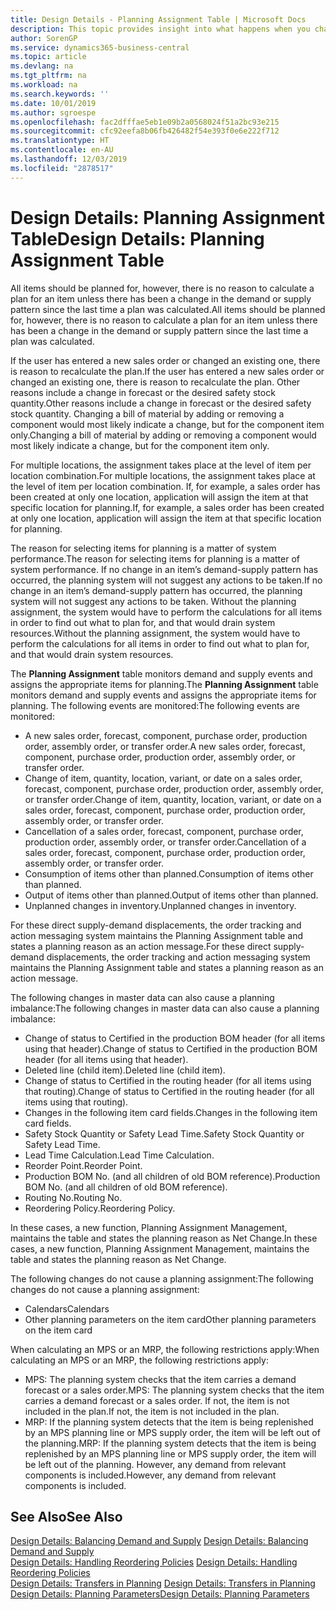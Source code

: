 ```yaml
---
title: Design Details - Planning Assignment Table | Microsoft Docs
description: This topic provides insight into what happens when you change how you plan for an item.
author: SorenGP
ms.service: dynamics365-business-central
ms.topic: article
ms.devlang: na
ms.tgt_pltfrm: na
ms.workload: na
ms.search.keywords: ''
ms.date: 10/01/2019
ms.author: sgroespe
ms.openlocfilehash: fac2dfffae5eb1e09b2a0568024f51a2bc93e215
ms.sourcegitcommit: cfc92eefa8b06fb426482f54e393f0e6e222f712
ms.translationtype: HT
ms.contentlocale: en-AU
ms.lasthandoff: 12/03/2019
ms.locfileid: "2878517"
---
```

# <a name="design-details-planning-assignment-table"></a><span data-ttu-id="d66f3-103">Design Details: Planning Assignment Table</span><span class="sxs-lookup"><span data-stu-id="d66f3-103">Design Details: Planning Assignment Table</span></span>
<span data-ttu-id="d66f3-104">All items should be planned for, however, there is no reason to calculate a plan for an item unless there has been a change in the demand or supply pattern since the last time a plan was calculated.</span><span class="sxs-lookup"><span data-stu-id="d66f3-104">All items should be planned for, however, there is no reason to calculate a plan for an item unless there has been a change in the demand or supply pattern since the last time a plan was calculated.</span></span>  

<span data-ttu-id="d66f3-105">If the user has entered a new sales order or changed an existing one, there is reason to recalculate the plan.</span><span class="sxs-lookup"><span data-stu-id="d66f3-105">If the user has entered a new sales order or changed an existing one, there is reason to recalculate the plan.</span></span> <span data-ttu-id="d66f3-106">Other reasons include a change in forecast or the desired safety stock quantity.</span><span class="sxs-lookup"><span data-stu-id="d66f3-106">Other reasons include a change in forecast or the desired safety stock quantity.</span></span> <span data-ttu-id="d66f3-107">Changing a bill of material by adding or removing a component would most likely indicate a change, but for the component item only.</span><span class="sxs-lookup"><span data-stu-id="d66f3-107">Changing a bill of material by adding or removing a component would most likely indicate a change, but for the component item only.</span></span>  

<span data-ttu-id="d66f3-108">For multiple locations, the assignment takes place at the level of item per location combination.</span><span class="sxs-lookup"><span data-stu-id="d66f3-108">For multiple locations, the assignment takes place at the level of item per location combination.</span></span> <span data-ttu-id="d66f3-109">If, for example, a sales order has been created at only one location, application will assign the item at that specific location for planning.</span><span class="sxs-lookup"><span data-stu-id="d66f3-109">If, for example, a sales order has been created at only one location, application will assign the item at that specific location for planning.</span></span>  

<span data-ttu-id="d66f3-110">The reason for selecting items for planning is a matter of system performance.</span><span class="sxs-lookup"><span data-stu-id="d66f3-110">The reason for selecting items for planning is a matter of system performance.</span></span> <span data-ttu-id="d66f3-111">If no change in an item’s demand-supply pattern has occurred, the planning system will not suggest any actions to be taken.</span><span class="sxs-lookup"><span data-stu-id="d66f3-111">If no change in an item’s demand-supply pattern has occurred, the planning system will not suggest any actions to be taken.</span></span> <span data-ttu-id="d66f3-112">Without the planning assignment, the system would have to perform the calculations for all items in order to find out what to plan for, and that would drain system resources.</span><span class="sxs-lookup"><span data-stu-id="d66f3-112">Without the planning assignment, the system would have to perform the calculations for all items in order to find out what to plan for, and that would drain system resources.</span></span>  

<span data-ttu-id="d66f3-113">The **Planning Assignment** table monitors demand and supply events and assigns the appropriate items for planning.</span><span class="sxs-lookup"><span data-stu-id="d66f3-113">The **Planning Assignment** table monitors demand and supply events and assigns the appropriate items for planning.</span></span> <span data-ttu-id="d66f3-114">The following events are monitored:</span><span class="sxs-lookup"><span data-stu-id="d66f3-114">The following events are monitored:</span></span>  

* <span data-ttu-id="d66f3-115">A new sales order, forecast, component, purchase order, production order, assembly order, or transfer order.</span><span class="sxs-lookup"><span data-stu-id="d66f3-115">A new sales order, forecast, component, purchase order, production order, assembly order, or transfer order.</span></span>  
* <span data-ttu-id="d66f3-116">Change of item, quantity, location, variant, or date on a sales order, forecast, component, purchase order, production order, assembly order, or transfer order.</span><span class="sxs-lookup"><span data-stu-id="d66f3-116">Change of item, quantity, location, variant, or date on a sales order, forecast, component, purchase order, production order, assembly order, or transfer order.</span></span>  
* <span data-ttu-id="d66f3-117">Cancellation of a sales order, forecast, component, purchase order, production order, assembly order, or transfer order.</span><span class="sxs-lookup"><span data-stu-id="d66f3-117">Cancellation of a sales order, forecast, component, purchase order, production order, assembly order, or transfer order.</span></span>  
* <span data-ttu-id="d66f3-118">Consumption of items other than planned.</span><span class="sxs-lookup"><span data-stu-id="d66f3-118">Consumption of items other than planned.</span></span>  
* <span data-ttu-id="d66f3-119">Output of items other than planned.</span><span class="sxs-lookup"><span data-stu-id="d66f3-119">Output of items other than planned.</span></span>  
* <span data-ttu-id="d66f3-120">Unplanned changes in inventory.</span><span class="sxs-lookup"><span data-stu-id="d66f3-120">Unplanned changes in inventory.</span></span>  

<span data-ttu-id="d66f3-121">For these direct supply-demand displacements, the order tracking and action messaging system maintains the Planning Assignment table and states a planning reason as an action message.</span><span class="sxs-lookup"><span data-stu-id="d66f3-121">For these direct supply-demand displacements, the order tracking and action messaging system maintains the Planning Assignment table and states a planning reason as an action message.</span></span>  

<span data-ttu-id="d66f3-122">The following changes in master data can also cause a planning imbalance:</span><span class="sxs-lookup"><span data-stu-id="d66f3-122">The following changes in master data can also cause a planning imbalance:</span></span>  

* <span data-ttu-id="d66f3-123">Change of status to Certified in the production BOM header (for all items using that header).</span><span class="sxs-lookup"><span data-stu-id="d66f3-123">Change of status to Certified in the production BOM header (for all items using that header).</span></span>  
* <span data-ttu-id="d66f3-124">Deleted line (child item).</span><span class="sxs-lookup"><span data-stu-id="d66f3-124">Deleted line (child item).</span></span>  
* <span data-ttu-id="d66f3-125">Change of status to Certified in the routing header (for all items using that routing).</span><span class="sxs-lookup"><span data-stu-id="d66f3-125">Change of status to Certified in the routing header (for all items using that routing).</span></span>  
* <span data-ttu-id="d66f3-126">Changes in the following item card fields.</span><span class="sxs-lookup"><span data-stu-id="d66f3-126">Changes in the following item card fields.</span></span>  
* <span data-ttu-id="d66f3-127">Safety Stock Quantity or Safety Lead Time.</span><span class="sxs-lookup"><span data-stu-id="d66f3-127">Safety Stock Quantity or Safety Lead Time.</span></span>  
* <span data-ttu-id="d66f3-128">Lead Time Calculation.</span><span class="sxs-lookup"><span data-stu-id="d66f3-128">Lead Time Calculation.</span></span>  
* <span data-ttu-id="d66f3-129">Reorder Point.</span><span class="sxs-lookup"><span data-stu-id="d66f3-129">Reorder Point.</span></span>  
* <span data-ttu-id="d66f3-130">Production BOM No. (and all children of old BOM reference).</span><span class="sxs-lookup"><span data-stu-id="d66f3-130">Production BOM No. (and all children of old BOM reference).</span></span>  
* <span data-ttu-id="d66f3-131">Routing No.</span><span class="sxs-lookup"><span data-stu-id="d66f3-131">Routing No.</span></span>  
* <span data-ttu-id="d66f3-132">Reordering Policy.</span><span class="sxs-lookup"><span data-stu-id="d66f3-132">Reordering Policy.</span></span>  

<span data-ttu-id="d66f3-133">In these cases, a new function, Planning Assignment Management, maintains the table and states the planning reason as Net Change.</span><span class="sxs-lookup"><span data-stu-id="d66f3-133">In these cases, a new function, Planning Assignment Management, maintains the table and states the planning reason as Net Change.</span></span>  

<span data-ttu-id="d66f3-134">The following changes do not cause a planning assignment:</span><span class="sxs-lookup"><span data-stu-id="d66f3-134">The following changes do not cause a planning assignment:</span></span>  

* <span data-ttu-id="d66f3-135">Calendars</span><span class="sxs-lookup"><span data-stu-id="d66f3-135">Calendars</span></span>  
* <span data-ttu-id="d66f3-136">Other planning parameters on the item card</span><span class="sxs-lookup"><span data-stu-id="d66f3-136">Other planning parameters on the item card</span></span>  

<span data-ttu-id="d66f3-137">When calculating an MPS or an MRP, the following restrictions apply:</span><span class="sxs-lookup"><span data-stu-id="d66f3-137">When calculating an MPS or an MRP, the following restrictions apply:</span></span>  

* <span data-ttu-id="d66f3-138">MPS: The planning system checks that the item carries a demand forecast or a sales order.</span><span class="sxs-lookup"><span data-stu-id="d66f3-138">MPS: The planning system checks that the item carries a demand forecast or a sales order.</span></span> <span data-ttu-id="d66f3-139">If not, the item is not included in the plan.</span><span class="sxs-lookup"><span data-stu-id="d66f3-139">If not, the item is not included in the plan.</span></span>  
* <span data-ttu-id="d66f3-140">MRP: If the planning system detects that the item is being replenished by an MPS planning line or MPS supply order, the item will be left out of the planning.</span><span class="sxs-lookup"><span data-stu-id="d66f3-140">MRP: If the planning system detects that the item is being replenished by an MPS planning line or MPS supply order, the item will be left out of the planning.</span></span> <span data-ttu-id="d66f3-141">However, any demand from relevant components is included.</span><span class="sxs-lookup"><span data-stu-id="d66f3-141">However, any demand from relevant components is included.</span></span>  

## <a name="see-also"></a><span data-ttu-id="d66f3-142">See Also</span><span class="sxs-lookup"><span data-stu-id="d66f3-142">See Also</span></span>  
<span data-ttu-id="d66f3-143">[Design Details: Balancing Demand and Supply](design-details-balancing-demand-and-supply.md) </span><span class="sxs-lookup"><span data-stu-id="d66f3-143">[Design Details: Balancing Demand and Supply](design-details-balancing-demand-and-supply.md) </span></span>  
<span data-ttu-id="d66f3-144">[Design Details: Handling Reordering Policies](design-details-handling-reordering-policies.md) </span><span class="sxs-lookup"><span data-stu-id="d66f3-144">[Design Details: Handling Reordering Policies](design-details-handling-reordering-policies.md) </span></span>  
<span data-ttu-id="d66f3-145">[Design Details: Transfers in Planning](design-details-transfers-in-planning.md) </span><span class="sxs-lookup"><span data-stu-id="d66f3-145">[Design Details: Transfers in Planning](design-details-transfers-in-planning.md) </span></span>  
[<span data-ttu-id="d66f3-146">Design Details: Planning Parameters</span><span class="sxs-lookup"><span data-stu-id="d66f3-146">Design Details: Planning Parameters</span></span>](design-details-planning-parameters.md)  
